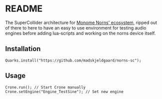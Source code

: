 # README

The SuperCollider architecture for [Monome Norns' ecosystem](https://github.com/monome/norns), ripped out of there to here to have an easy to use environment for testing audio engines before adding lua-scripts and working on the norns device itself.

## Installation

```supercollider
Quarks.install("https://github.com/madskjeldgaard/norns-sc");
```

## Usage
```supercollider
Crone.run(); // Start Crone manually
Crone.setEngine("Engine_TestSine"); // Set new engine
```
